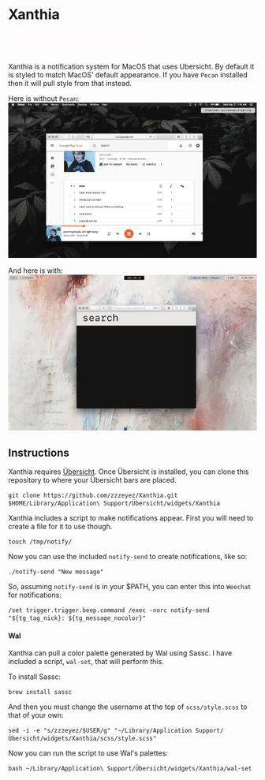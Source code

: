 # Xanthia
![Screenshot 1](/screenshots/1.gif)

Xanthia is a notification system for MacOS that uses Ubersicht.  By default it is styled to match MacOS' default appearance.  If you have `Pecan` installed then it will pull style from that instead.

Here is without `Pecan`:
![Screenshot_2](/screenshots/screenshot1.jpg)

And here is with:
![Screenshot_3](/screenshots/screenshot2.jpg)

## Instructions

Xanthia requires [Übersicht](http://tracesof.net/uebersicht/).  Once Übersicht is installed, you can clone this repository to where your Übersicht bars are placed.

```
git clone https://github.com/zzzeyez/Xanthia.git $HOME/Library/Application\ Support/Übersicht/widgets/Xanthia
```

Xanthia includes a script to make notifications appear.  First you will need to create a file for it to use though.

```
touch /tmp/notify/
```

Now you can use the included `notify-send` to create notifications, like so:

```
./notify-send "New message"
```

So, assuming `notify-send` is in your $PATH, you can enter this into `Weechat` for notifications:

```
/set trigger.trigger.beep.command /exec -norc notify-send "${tg_tag_nick}: ${tg_message_nocolor}"
```

#### Wal

Xanthia can pull a color palette generated by Wal using Sassc.  I have included a script, `wal-set`, that will perform this.
 
To install Sassc:

```
brew install sassc
```
  
And then you must change the username at the top of `scss/style.scss` to that of your own:

```
sed -i -e "s/zzzeyez/$USER/g" "~/Library/Application Support/Übersicht/widgets/Xanthia/scss/style.scss"
```
  
Now you can run the script to use Wal's palettes:

```
bash ~/Library/Application\ Support/Übersicht/widgets/Xanthia/wal-set
```

